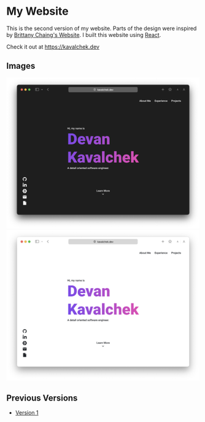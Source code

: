 # My Website
This is the second version of my website. Parts of the design were inspired by [Brittany Chaing's Website](https://brittanychiang.com). I built this website using [React](https://reactjs.org).

Check it out at https://kavalchek.dev

## Images
![Dark Mode Screenshot](./docs/darkModeScreenshot.png?raw=true)
![Light Mode Screenshot](./docs/lightModeScreenshot.png?raw=true)

## Previous Versions
- [Version 1](https://github.com/DevanTurtle7/personalWebsite/tree/version1)
